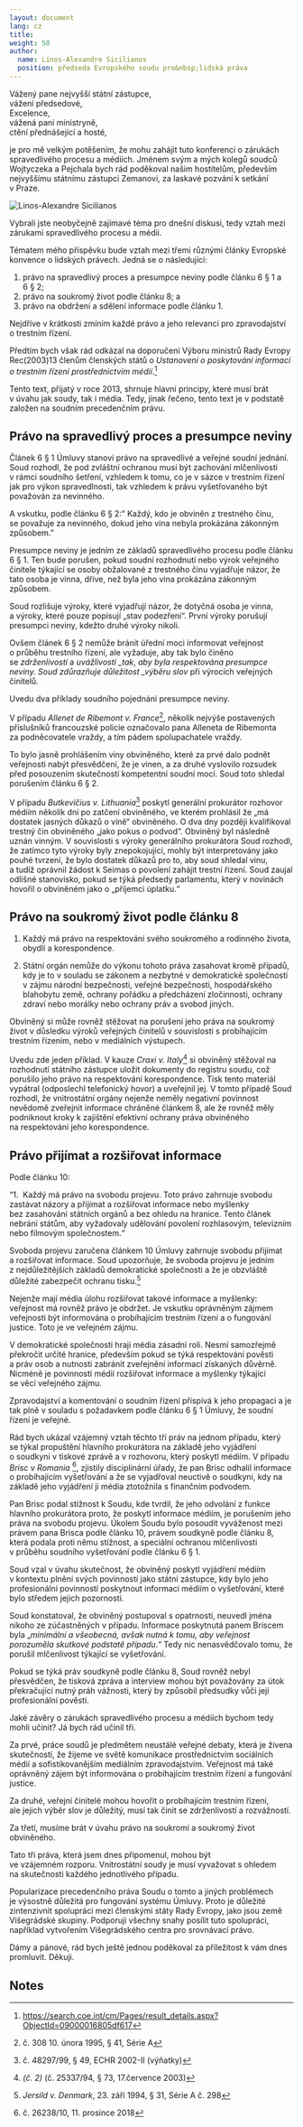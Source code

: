```yaml
---
layout: document
lang: cz
title:
weight: 50
author:
  name: Linos-Alexandre Sicilianos
  position: předseda Evropského soudu pro&nbsp;lidská práva
---
```


Vážený pane nejvyšší státní zástupce,<br/>
vážení předsedové,<br/>
Excelence,<br/>
vážená paní ministryně,<br/>
ctění přednášející a&nbsp;hosté,<br/>

je&nbsp;pro mě velkým potěšením, že mohu zahájit tuto konferenci o&nbsp;zárukách spravedlivého procesu a&nbsp;médiích. Jménem svým a&nbsp;mých kolegů soudců Wojtyczeka a&nbsp;Pejchala bych rád poděkoval našim hostitelům, především nejvyššímu státnímu zástupci Zemanovi, za&nbsp;laskavé pozvání k setkání v Praze.

![Linos-Alexandre Sicilianos](/blog/assets/img/sicilianos-1.jpeg)

Vybrali jste neobyčejně zajímavé téma pro&nbsp;dnešní diskusi, tedy vztah mezi zárukami spravedlivého procesu a&nbsp;médii.

Tématem mého příspěvku bude vztah mezi třemi různými články Evropské konvence o&nbsp;lidských právech. Jedná se&nbsp;o následující:

<ol class="lower-roman">
<li>právo na&nbsp;spravedlivý proces a&nbsp;presumpce neviny podle článku 6&nbsp;§ 1&nbsp;a 6&nbsp;§ 2;</li>
<li>právo na&nbsp;soukromý život podle článku 8; a</li>
<li>právo na&nbsp;obdržení a&nbsp;sdělení informace podle článku 1.</li>
</ol>

Nejdříve v krátkosti zmíním každé právo a&nbsp;jeho relevanci pro&nbsp;zpravodajství o&nbsp;trestním řízení.

Předtím bych však rád odkázal na&nbsp;doporučení Výboru ministrů Rady Evropy Rec(2003)13 členům členských států o&nbsp;_Ustanovení o&nbsp;poskytování informací o&nbsp;trestním řízení prostřednictvím médií_.[^1]

Tento text, přijatý v roce 2013, shrnuje hlavní principy, které musí brát v úvahu jak&nbsp;soudy, tak&nbsp;i média. Tedy, jinak řečeno, tento text je&nbsp;v podstatě založen na&nbsp;soudním precedenčním právu.

## Právo na&nbsp;spravedlivý proces a&nbsp;presumpce neviny

Článek 6&nbsp;§ 1&nbsp;Úmluvy stanoví právo na&nbsp;spravedlivé a&nbsp;veřejné soudní jednání. Soud rozhodl, že pod&nbsp;zvláštní ochranou musí být zachování mlčenlivosti v rámci soudního šetření, vzhledem k tomu, co&nbsp;je v sázce v trestním řízení jak&nbsp;pro výkon spravedlnosti, tak&nbsp;vzhledem k právu vyšetřovaného být považován za&nbsp;nevinného.

A&nbsp;vskutku, podle článku 6&nbsp;§ 2:“ Každý, kdo&nbsp;je obviněn z&nbsp;trestného činu, se&nbsp;považuje za&nbsp;nevinného, dokud jeho vina nebyla prokázána zákonným způsobem.”

Presumpce neviny je&nbsp;jedním ze&nbsp;základů spravedlivého procesu podle článku 6&nbsp;§ 1. Ten&nbsp;bude porušen, pokud soudní rozhodnutí nebo výrok veřejného činitele týkající se&nbsp;osoby obžalované z trestného činu vyjadřuje názor, že tato osoba je&nbsp;vinna, dříve, než byla jeho vina prokázána zákonným způsobem.

Soud rozlišuje výroky, které vyjadřují názor, že dotyčná osoba je&nbsp;vinna, a&nbsp;výroky, které pouze popisují „stav podezření“. První výroky porušují presumpci neviny, kdežto druhé výroky nikoli.

Ovšem článek 6 § 2&nbsp;nemůže bránit úřední moci informovat veřejnost o&nbsp;průběhu trestního řízení, ale&nbsp;vyžaduje, aby&nbsp;tak bylo činěno se&nbsp;_zdrženlivostí_ a&nbsp;_uvážlivostí \_tak_, _aby byla respektována presumpce neviny. Soud zdůrazňuje důležitost \_výběru slov_ při výrocích veřejných činitelů.

Uvedu dva&nbsp;příklady soudního pojednání presumpce neviny.

V&nbsp;případu _Allenet de&nbsp;Ribemont v. France_[^2], několik nejvýše postavených příslušníků francouzské policie označovalo pana Alleneta de&nbsp;Ribemonta za&nbsp;podněcovatele vraždy, a&nbsp;tím pádem spolupachatele vraždy.

To&nbsp;bylo jasně prohlášením viny obviněného, které za&nbsp;prvé dalo podnět veřejnosti nabýt přesvědčení, že je&nbsp;vinen, a&nbsp;za druhé vyslovilo rozsudek před posouzením skutečností kompetentní soudní mocí. Soud toto shledal porušením článku 6&nbsp;§ 2.

V případu _Butkevičius v. Lithuania_[^3] poskytl generální prokurátor rozhovor médiím několik dní po&nbsp;zatčení obviněného, ve&nbsp;kterém prohlásil že „má dostatek jasných důkazů o&nbsp;vině“ obviněného. O&nbsp;dva dny&nbsp;později kvalifikoval trestný čin obviněného „jako pokus o&nbsp;podvod“. Obviněný byl&nbsp;následně uznán vinným. V souvislosti s&nbsp;výroky generálního prokurátora Soud rozhodl, že zatímco tyto výroky byly znepokojující, mohly být interpretovány jako pouhé tvrzení, že bylo dostatek důkazů pro&nbsp;to, aby&nbsp;soud shledal vinu, a&nbsp;tudíž oprávnil žádost k Seimas o&nbsp;povolení zahájit trestní řízení. Soud zaujal odlišné stanovisko, pokud se&nbsp;týká předsedy parlamentu, který v novinách hovořil o&nbsp;obviněném jako o&nbsp;„příjemci úplatku.“

## Právo na&nbsp;soukromý život podle článku 8

1. Každý má právo na&nbsp;respektování svého soukromého a&nbsp;rodinného života, obydlí a&nbsp;korespondence.

2. Státní orgán nemůže do&nbsp;výkonu tohoto práva zasahovat kromě případů, kdy&nbsp;je to&nbsp;v souladu se&nbsp;zákonem a&nbsp;nezbytné v&nbsp;demokratické společnosti v&nbsp;zájmu národní bezpečnosti, veřejné bezpečnosti, hospodářského blahobytu země, ochrany pořádku a&nbsp;předcházení zločinnosti, ochrany zdraví nebo morálky nebo ochrany práv a&nbsp;svobod jiných.

Obviněný si&nbsp;může rovněž stěžovat na&nbsp;porušení jeho práva na&nbsp;soukromý život v důsledku výroků veřejných činitelů v souvislosti s probíhajícím trestním řízením, nebo v mediálních výstupech.

Uvedu zde&nbsp;jeden příklad. V&nbsp;kauze _Craxi v. Italy_[^4] si&nbsp;obviněný stěžoval na rozhodnutí státního zástupce uložit dokumenty do&nbsp;registru soudu, což porušilo jeho právo na&nbsp;respektování korespondence. Tisk tento materiál vypátral (odposlechl telefonický hovor) a&nbsp;uveřejnil jej. V tomto případě Soud rozhodl, že vnitrostátní orgány nejenže neměly negativní povinnost nevědomě zveřejnit informace chráněné článkem 8, ale&nbsp;že rovněž měly podniknout kroky k zajištění efektivní ochrany práva obviněného na&nbsp;respektování jeho korespondence.

## Právo přijímat a&nbsp;rozšiřovat informace

Podle článku 10:

“1.  Každý má právo na&nbsp;svobodu projevu. Toto právo zahrnuje svobodu zastávat názory a&nbsp;přijímat a&nbsp;rozšiřovat informace nebo myšlenky bez&nbsp;zasahování státních orgánů a&nbsp;bez ohledu na&nbsp;hranice. Tento článek nebrání státům, aby&nbsp;vyžadovaly udělování povolení rozhlasovým, televizním nebo filmovým společnostem.“

Svoboda projevu zaručena článkem 10&nbsp;Úmluvy zahrnuje svobodu přijímat a&nbsp;rozšiřovat informace. Soud upozorňuje, že svoboda projevu je&nbsp;jedním z nejdůležitějších základů demokratické společnosti a&nbsp;že je&nbsp;obzvláště důležité zabezpečit ochranu tisku.[^5]

Nejenže mají média úlohu rozšiřovat takové informace a&nbsp;myšlenky: veřejnost má rovněž právo je&nbsp;obdržet. Je&nbsp;vskutku oprávněným zájmem veřejnosti být informována o&nbsp;probíhajícím trestním řízení a&nbsp;o fungování justice. Toto je&nbsp;ve veřejném zájmu.

V demokratické společnosti hrají média zásadní roli. Nesmí samozřejmě překročit určité hranice, především pokud se&nbsp;týká respektování pověsti a&nbsp;práv osob a&nbsp;nutnosti zabránit zveřejnění informací získaných důvěrně. Nicméně je&nbsp;povinností médií rozšiřovat informace a&nbsp;myšlenky týkající se&nbsp;věcí veřejného zájmu.

Zpravodajství a&nbsp;komentování o&nbsp;soudním řízení přispívá k jeho propagaci a&nbsp;je tak&nbsp;plně v souladu s požadavkem podle článku 6&nbsp;§ 1&nbsp;Úmluvy, že soudní řízení je&nbsp;veřejné.

Rád bych ukázal vzájemný vztah těchto tří práv na&nbsp;jednom případu, který se&nbsp;týkal propuštění hlavního prokurátora na&nbsp;základě jeho vyjádření o&nbsp;soudkyni v tiskové zprávě a&nbsp;v rozhovoru, který poskytl médiím. V&nbsp;případu _Brisc v&nbsp;Romania_ [^6], zjistily disciplinární úřady, že pan&nbsp;Brisc odhalil informace o&nbsp;probíhajícím vyšetřování a&nbsp;že se&nbsp;vyjadřoval neuctivě o&nbsp;soudkyni, kdy&nbsp;na základě jeho vyjádření ji&nbsp;média ztotožnila s finančním podvodem.

Pan&nbsp;Brisc podal stížnost k Soudu, kde&nbsp;tvrdil, že jeho odvolání z funkce hlavního prokurátora proto, že poskytl informace médiím, je&nbsp;porušením jeho práva na&nbsp;svobodu projevu. Úkolem Soudu bylo posoudit vyváženost mezi právem pana Brisca podle článku 10, právem soudkyně podle článku 8, která podala proti němu stížnost, a&nbsp;speciální ochranou mlčenlivosti v průběhu soudního vyšetřování podle článku 6&nbsp;§ 1.

Soud vzal v úvahu skutečnost, že obviněný poskytl vyjádření médiím v kontextu plnění svých povinností jako státní zástupce, kdy&nbsp;bylo jeho profesionální povinností poskytnout informaci médiím o&nbsp;vyšetřování, které bylo středem jejich pozornosti.

Soud konstatoval, že obviněný postupoval s opatrností, neuvedl jména nikoho ze&nbsp;zúčastněných v případu. Informace poskytnutá panem Briscem byla „_minimální a&nbsp;všeobecná, avšak nutná k&nbsp;tomu, aby&nbsp;veřejnost porozuměla skutkové podstatě případu_.“ Tedy nic&nbsp;nenasvědčovalo tomu, že porušil mlčenlivost týkající se&nbsp;vyšetřování.

Pokud se&nbsp;týká práv soudkyně podle článku 8, Soud rovněž nebyl přesvědčen, že tisková zpráva a&nbsp;interview mohou být považovány za&nbsp;útok překračující nutný práh vážnosti, který by&nbsp;způsobil předsudky vůči její profesionální pověsti.

Jaké závěry o&nbsp;zárukách spravedlivého procesu a&nbsp;médiích bychom tedy mohli učinit? Já bych rád učinil tři.

Za&nbsp;prvé, práce soudů je&nbsp;předmětem neustálé veřejné debaty, která je&nbsp;živena skutečností, že žijeme ve&nbsp;světě komunikace prostřednictvím sociálních médií a&nbsp;sofistikovanějším mediálním zpravodajstvím. Veřejnost má také oprávněný zájem být informována o&nbsp;probíhajícím trestním řízení a&nbsp;fungování justice.

Za&nbsp;druhé, veřejní činitelé mohou hovořit o&nbsp;probíhajícím trestním řízení, ale&nbsp;jejich výběr slov je&nbsp;důležitý, musí tak&nbsp;činit se&nbsp;zdrženlivostí a&nbsp;rozvážností.

Za&nbsp;třetí, musíme brát v úvahu právo na&nbsp;soukromí a&nbsp;soukromý život obviněného.

Tato tři práva, která jsem dnes připomenul, mohou být ve&nbsp;vzájemném rozporu. Vnitrostátní soudy je&nbsp;musí vyvažovat s ohledem na&nbsp;skutečnosti každého jednotlivého případu.

Popularizace precedenčního práva Soudu o&nbsp;tomto a&nbsp;jiných problémech je&nbsp;výsostně důležitá pro&nbsp;fungování systému Úmluvy. Proto je&nbsp;důležité zintenzivnit spolupráci mezi členskými státy Rady Evropy, jako jsou země Višegrádské skupiny. Podporuji všechny snahy posílit tuto spolupráci, například vytvořením Višegrádského centra pro&nbsp;srovnávací právo.

Dámy a&nbsp;pánové, rád bych ještě jednou poděkoval za&nbsp;příležitost k vám dnes promluvit. Děkuji.

<!-- Footnotes themselves at&nbsp;the bottom. -->

## Notes

[^1]: https://search.coe.int/cm/Pages/result_details.aspx?ObjectId=09000016805df617
[^2]: č. 308 10. února 1995, § 41, Série A
[^3]: č. 48297/99, § 49, ECHR 2002-II (výňatky)
[^4]: _(č. 2)_ (č. 25337/94, § 73, 17.července 2003)
[^5]: _Jersild v. Denmark_, 23. září 1994, § 31, Série A č. 298
[^6]: č. 26238/10, 11. prosince 2018
